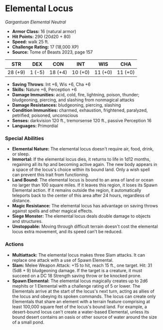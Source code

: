 # Elemental Locus

*Gargantuan* *Elemental* *Neutral*

- **Armor Class:** 16 (natural armor)
- **Hit Points:** 290 (20d20 + 80)
- **Speed:** walk 25 ft.
- **Challenge Rating:** 17 (18,000 XP)
- **Source:** Tome of Beasts 2023, page 157

| STR | DEX | CON | INT | WIS | CHA |
| --- | --- | --- | --- | --- | --- |
| 28 (+9) | 1 (-5) | 18 (+4) | 10 (+0) | 11 (+0) | 11 (+0) |

- **Saving Throws**: Int +6, Wis +6, Cha +6
- **Skills:** Nature +6, Perception +6
- **Damage Immunities:** acid, cold, fire, lightning, poison, thunder; bludgeoning, piercing, and slashing from nonmagical attacks
- **Damage Resistances:** bludgeoning, piercing, slashing
- **Condition Immunities:** charmed, exhaustion, frightened, paralyzed, petrified, poisoned, unconscious
- **Senses:** darkvision 120 ft., tremorsense 120 ft., passive Perception 16
- **Languages:** Primordial

### Special Abilities

- **Elemental Nature:** The elemental locus doesn't require air, food, drink, or sleep.
- **Immortal:** If the elemental locus dies, it returns to life in 1d12 months, regaining all its hp and becoming active again. The new body appears in a space of the locus's choice within its bound land. Only a wish spell can prevent this trait from functioning.
- **Land Bound:** The elemental locus is bound to an area of land or ocean no larger than 100 square miles. If it leaves this region, it loses its Spawn Elemental action. If it remains outside the region, it automatically teleports back to the center of this area after 24 hours, regardless of distance.
- **Magic Resistance:** The elemental locus has advantage on saving throws against spells and other magical effects.
- **Siege Monster:** The elemental locus deals double damage to objects and structures.
- **Unstoppable:** Moving through difficult terrain doesn't cost the elemental locus extra movement, and its speed can't be reduced.

### Actions

- **Multiattack:** The elemental locus makes three Slam attacks. It can replace one attack with a use of Spawn Elemental.
- **Slam:** Melee Weapon Attack: +15 to hit, reach 15 ft., one target. Hit: 31 (5d8 + 9) bludgeoning damage. If the target is a creature, it must succeed on a DC 18 Strength saving throw or be knocked prone.
- **Spawn Elemental:** The elemental locus magically creates up to 2d6 mephits or 1 Elemental with a challenge rating of 5 or lower. The Elementals arrive at the start of the locus's next turn, acting as allies of the locus and obeying its spoken commands. The locus can create only Elementals that share an element with a terrain feature comprising at least 100,000 square feet of the locus's bound land. For example, a desert-bound locus can't create a water-based Elemental, unless its bound desert contains an oasis or other source of water around the size of a small pond.
